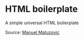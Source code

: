 # HTML boilerplate

A simple universal HTML boilerplate

Source: [Manuel Matuzovic](https://www.matuzo.at/blog/html-boilerplate/)

